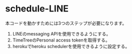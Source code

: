 # schedule-LINE

本コードを動かすためには3つのステップが必要になります。

1. LINEのmessaging APIを使用できるようにする。
2. TimeTreeのPersonal access tokenを取得する。
3. herokuでheroku schedulerを使用できるように設定する。
